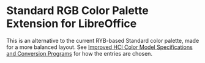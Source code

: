 # Standard RGB Color Palette Extension for LibreOffice
This is an alternative to the current RYB-based Standard color palette, made for a more balanced layout. 
See [Improved HCI Color Model Specifications and Conversion Programs](https://github.com/FloraCanou/improved-hci-color) for how the entries are chosen. 
